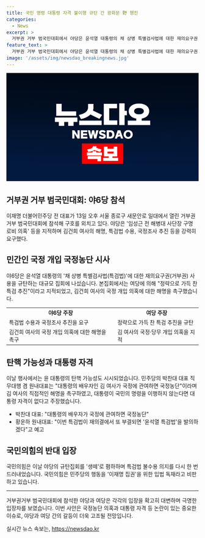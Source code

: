 ```yaml
---
title: 국민 명령 대통령 자격 불이행 규탄 간 광화문 野 행진
categories:
  - News
excerpt: >
  거부권 거부 범국민대회에서 야당은 윤석열 대통령의 채 상병 특별검사법에 대한 재의요구권 사용을 규탄하며 김건희 여사의 국정개입 의혹 해명과 특검법 수용을 요구했다. 박찬대 민주당 대표는 구명 로비 의혹과 관련하여 국정농단을 언급하며 특검 필요성을 강조했고, 이재명 후보는 민생 개혁입법 촉구를 했다. 이에 국민의힘은 야당의 집회를 거리라며 특검법 불수용을 다시 한 번 드러내며 비판했다. 신체에서 낙인 찍히는 특기사 등 특정인의 부정적 면모를 거론하여 마약중독자로 몰고 있지 않는지, 혹은 파견 근로자가 해외 동영상의 하라스먼트 영상을 팔았는지 등 조사하여 팩트를 기사에 사용하는 것도 좋은 방법이다.
feature_text: >
  거부권 거부 범국민대회에서 야당은 윤석열 대통령의 채 상병 특별검사법에 대한 재의요구권 사용을 규탄하며 김건희 여사의 국정개입 의혹 해명과 특검법 수용을 요구했다. 박찬대 민주당 대표는 구명 로비 의혹과 관련하여 국정농단을 언급하며 특검 필요성을 강조했고, 이재명 후보는 민생 개혁입법 촉구를 했다. 이에 국민의힘은 야당의 집회를 거리라며 특검법 불수용을 다시 한 번 드러내며 비판했다. 신체에서 낙인 찍히는 특기사 등 특정인의 부정적 면모를 거론하여 마약중독자로 몰고 있지 않는지, 혹은 파견 근로자가 해외 동영상의 하라스먼트 영상을 팔았는지 등 조사하여 팩트를 기사에 사용하는 것도 좋은 방법이다.
image: '/assets/img/newsdao_breakingnews.jpg'
---
```


<p><img src="/assets/img/newsdao_breakingnews.jpg" alt="bookingtag 속보" /></p>

<h2>거부권 거부 범국민대회: 야6당 참석</h2>

<p data-ke-size="size16">이재명 더불어민주당 전 대표가 13일 오후 서울 종로구 새문안로 일대에서 열린 거부권거부 범국민대회에 참석해 구호를 외치고 있다. 야당은 '임성근 전 해병대 사단장 구명 로비 의혹' 등을 지적하며 김건희 여사의 해명, 특검법 수용, 국정조사 추진 등을 강력히 요구했다.</p>

<h2 data-ke-size="size26">민간인 국정 개입 국정농단 시사</h2>

<p data-ke-size="size16">야6당은 윤석열 대통령의 '채 상병 특별검사법(특검법)'에 대한 재의요구권(거부권) 사용을 규탄하는 대규모 집회에 나섰습니다. 본집회에서는 여당에 의해 "정략으로 가득 찬 특검 추진"이라고 지적되었고, 김건희 여사의 국정 개입 의혹에 대한 해명을 촉구했습니다.</p>

<table>
  <tr>
    <td style="text-align: center; height: 17px;"><b>야6당 주장</b></td>
    <td style="text-align: center; height: 17px;"><b>여당 주장</b></td>
  </tr>
  <tr>
    <td>특검법 수용과 국정조사 추진을 요구</td>
    <td>정략으로 가득 찬 특검 추진을 규탄</td>
  </tr>
  <tr>
    <td>김건희 여사의 국정 개입 의혹에 대한 해명을 촉구</td>
    <td>김 여사의 국정·당무 개입 의혹을 지적</td>
  </tr>
</table>

<h2 data-ke-size="size26">탄핵 가능성과 대통령 자격</h2>

<p data-ke-size="size16">이날 행사에서는 윤 대통령의 탄핵 가능성도 시시되었습니다. 민주당의 박찬대 대표 직무대행 겸 원내대표는 "대통령의 배우자인 김 여사가 국정에 관여하면 국정농단"이라며 김 여사의 직접적인 해명을 촉구하였고, 대통령이 국민의 명령을 이행하지 않는다면 대통령 자격이 없다고 주장했습니다.</p>

<ul>
  <li>박찬대 대표: "대통령의 배우자가 국정에 관여하면 국정농단"</li>
  <li>황운하 원내대표: "이번 특검법이 재의결에서 또 부결되면 '윤석열 특검법'을 발의하겠다"고 예고</li>
</ul>

<h2 data-ke-size="size26">국민의힘의 반대 입장</h2>

<p data-ke-size="size16">국민의힘은 이날 야당의 규탄집회를 '생떼'로 폄하하며 특검법 불수용 의지를 다시 한 번 드러내었습니다. 국민의힘은 민주당의 행동을 '이재명 집권'을 위한 입법 독재라고 비판하고 있습니다.</p>

<hr>

<p data-ke-size="size16">거부권거부 범국민대회에 참석한 야당과 여당은 각각의 입장을 확고히 대변하며 극명한 입장차를 보였습니다. 이번 사안은 국정농단 의혹과 대통령 자격 등 논란이 있는 중요한 이슈로, 야당과 여당 간의 갈등이 더욱 고조될 전망입니다.</p>
실시간 뉴스 속보는, <a href="https://newsdao.kr" rel="dofollow">https://newsdao.kr</a>


